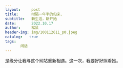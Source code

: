 ```yaml
---
layout:     post
title:      时隔一年半的归来.
subtitle:   新生活，新开始
date:       2022.10.17
author:     松鼠
header-img: img/100112611_p0.jpeg
catalog:   true
tags:
       闲话
---
```

是缘分让我与这个网站重新相遇。这一次，我要好好照看她。
